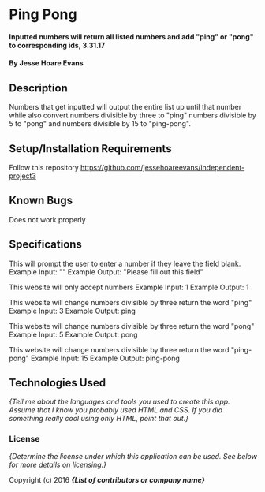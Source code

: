 # Ping Pong

#### Inputted numbers will return all listed numbers and add "ping" or "pong" to corresponding ids, 3.31.17

#### By Jesse Hoare Evans

## Description

Numbers that get inputted will output the entire list up until that number while also convert numbers divisible by three to "ping" numbers divisible by 5 to "pong" and numbers divisible by 15 to "ping-pong".

## Setup/Installation Requirements

Follow this repository https://github.com/jessehoareevans/independent-project3

## Known Bugs

Does not work properly

## Specifications

This will prompt the user to enter a number if they leave the field blank.
  Example Input: ""
  Example Output: "Please fill out this field"

This website will only accept numbers
  Example Input: 1
  Example Output: 1

This website will change numbers divisible by three return the word "ping"
    Example Input: 3
    Example Output: ping

This website will change numbers divisible by three return the word "pong"
    Example Input: 5
    Example Output: pong

This website will change numbers divisible by three return the word "ping-pong"
    Example Input: 15
    Example Output: ping-pong

## Technologies Used

_{Tell me about the languages and tools you used to create this app. Assume that I know you probably used HTML and CSS. If you did something really cool using only HTML, point that out.}_

### License

*{Determine the license under which this application can be used.  See below for more details on licensing.}*

Copyright (c) 2016 **_{List of contributors or company name}_**

